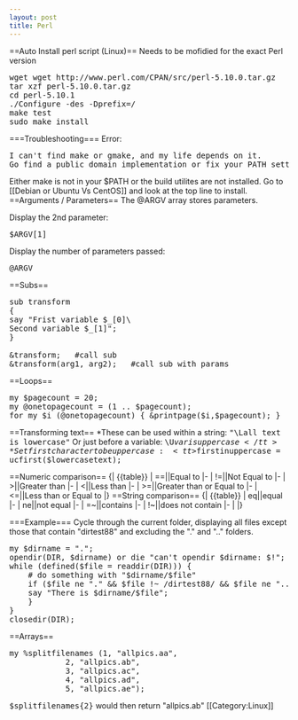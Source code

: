 ```yaml
---
layout: post 
title: Perl
---
```


==Auto Install perl script (Linux)==
Needs to be mofidied for the exact Perl version
<pre>
wget wget http://www.perl.com/CPAN/src/perl-5.10.0.tar.gz
tar xzf perl-5.10.0.tar.gz
cd perl-5.10.1
./Configure -des -Dprefix=/
make test
sudo make install
</pre>
===Troubleshooting===
Error:
<pre>
I can't find make or gmake, and my life depends on it.
Go find a public domain implementation or fix your PATH setting!
</pre>
Either make is not in your $PATH or the build utilites are not installed. Go to [[Debian or Ubuntu Vs CentOS]] and look at the top line to install.
==Arguments / Parameters==
The @ARGV array stores parameters.

Display the 2nd parameter:<pre>$ARGV[1]</pre>
Display the number of parameters passed:<pre>@ARGV</pre>

==Subs==
<pre>
sub transform
{
say "Frist variable $_[0]\
Second variable $_[1]";
}

&transform;   #call sub
&transform(arg1, arg2);   #call sub with params
</pre>
==Loops==
<pre>
my $pagecount = 20;
my @onetopagecount = (1 .. $pagecount);
for my $i (@onetopagecount) { &printpage($i,$pagecount); }
</pre>
==Transforming text==
*These can be used within a string: <tt>"\\Lall text is lowercase"</tt> Or just before a variable: <tt>\\U$varisuppercase</tt>
*Set first character to be uppercase: <tt>$firstinuppercase = ucfirst($lowercasetext);</tt><br>

==Numeric comparison==
{| {{table}}
| ==||Equal to
|-
| !=||Not Equal to
|-
| >||Greater than
|-
| <||Less than
|-
| >=||Greater than or Equal to
|-
| <=||Less than or Equal to
|}
==String comparison==
{| {{table}}
| eq||equal
|-
| ne||not equal
|-
| =~||contains
|-
| !~||does not contain
|-
| 
|}

===Example===
Cycle through the current folder, displaying all files except those that contain "dirtest88" and excluding the "." and ".." folders.
<pre>
my $dirname = ".";
opendir(DIR, $dirname) or die "can't opendir $dirname: $!";
while (defined($file = readdir(DIR))) {
    # do something with "$dirname/$file"
    if ($file ne "." && $file !~ /dirtest88/ && $file ne "..") {
    say "There is $dirname/$file";
    }
}
closedir(DIR);
</pre>

==Arrays==
<pre>
my %splitfilenames (1, "allpics.aa",
            2, "allpics.ab",
            3, "allpics.ac",
            4, "allpics.ad",
            5, "allpics.ae");
</pre>
<tt>$splitfilenames{2}</tt> would then return "allpics.ab"
[[Category:Linux]]
